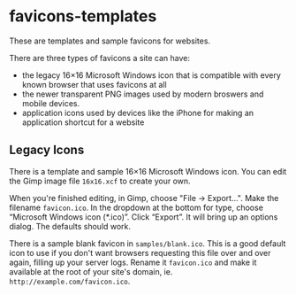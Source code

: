 # favicons-templates #

These are templates and sample favicons for websites.

There are three types of favicons a site can have:

* the legacy 16×16 Microsoft Windows icon that is compatible with every known browser that uses favicons at all
* the newer transparent PNG images used by modern broswers and mobile devices.
* application icons used by devices like the iPhone for making an application shortcut for a website

## Legacy Icons ##

There is a template and sample 16×16 Microsoft Windows icon. You can edit the
Gimp image file `16x16.xcf` to create your own.

When you're finished editing, in Gimp, choose "File -> Export...". Make the
filename `favicon.ico`. In the dropdown at the bottom for type, choose
“Microsoft Windows icon (*.ico)”. Click “Export”. It will bring up an options
dialog. The defaults should work.

There is a sample blank favicon in `samples/blank.ico`. This is a good default
icon to use if you don't want browsers requesting this file over and over
again, filling up your server logs. Rename it `favicon.ico` and make it
available at the root of your site's domain, ie.
`http://example.com/favicon.ico`.
